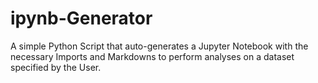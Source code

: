 # ipynb-Generator

A simple Python Script that auto-generates a Jupyter Notebook with the necessary Imports and Markdowns to perform analyses on a dataset specified by the User.
